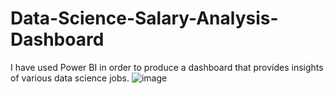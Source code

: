 # Data-Science-Salary-Analysis-Dashboard
I have used Power BI in order to produce a dashboard that provides insights of various data science jobs.
![image](https://user-images.githubusercontent.com/102524901/201534330-2cdceac1-3200-4b7c-adec-0cbddacb319e.png)
